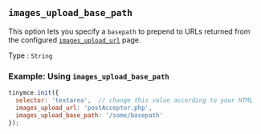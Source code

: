 ## `images_upload_base_path`

This option lets you specify a `basepath` to prepend to URLs returned from the configured [`images_upload_url`](#images_upload_url) page.

Type
: `String`

### Example: Using `images_upload_base_path`

```js
tinymce.init({
  selector: 'textarea',  // change this value according to your HTML
  images_upload_url: 'postAcceptor.php',
  images_upload_base_path: '/some/basepath'
});
```
